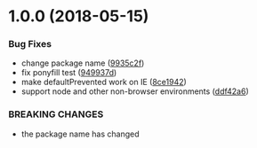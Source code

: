 <a name="1.0.0"></a>
# 1.0.0 (2018-05-15)


### Bug Fixes

* change package name ([9935c2f](https://github.com/kumarharsh/custom-event-polyfill/commit/9935c2f))
* fix ponyfill test ([949937d](https://github.com/kumarharsh/custom-event-polyfill/commit/949937d))
* make defaultPrevented work on IE ([8ce1942](https://github.com/kumarharsh/custom-event-polyfill/commit/8ce1942))
* support node and other non-browser environments ([ddf42a6](https://github.com/kumarharsh/custom-event-polyfill/commit/ddf42a6))


### BREAKING CHANGES

* the package name has changed
